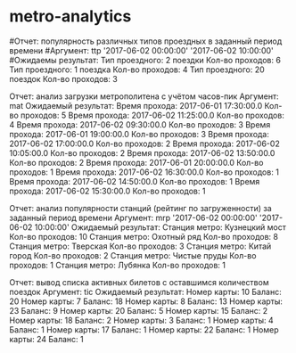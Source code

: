 # metro-analytics




#Отчет: популярность различных типов проездных в заданный период времени
#Аргумент: ttp '2017-06-02 00:00:00' '2017-06-02 10:00:00'
#Ожидаемы результат: 
Тип проездного: 2 поездки     Кол-во проходов: 6
Тип проездного: 1 поездка     Кол-во проходов: 4
Тип проездного: 20 поездок    Кол-во проходов: 3




Отчет: анализ загрузки метрополитена с учётом часов-пик
Аргумент: mat
Ожидаемый результат:
Время прохода: 2017-06-01 17:30:00.0   Кол-во проходов: 5
Время прохода: 2017-06-02 11:25:00.0   Кол-во проходов: 4
Время прохода: 2017-06-02 09:30:00.0   Кол-во проходов: 3
Время прохода: 2017-06-01 19:00:00.0   Кол-во проходов: 3
Время прохода: 2017-06-02 17:00:00.0   Кол-во проходов: 2
Время прохода: 2017-06-02 10:05:00.0   Кол-во проходов: 2
Время прохода: 2017-06-02 13:50:00.0   Кол-во проходов: 2
Время прохода: 2017-06-01 20:00:00.0   Кол-во проходов: 1
Время прохода: 2017-06-02 16:30:00.0   Кол-во проходов: 1
Время прохода: 2017-06-02 14:50:00.0   Кол-во проходов: 1
Время прохода: 2017-06-02 15:30:00.0   Кол-во проходов: 1





Отчет: анализ популярности станций (рейтинг по загруженности) за заданный период времени
Аргумент: mrp '2017-06-02 00:00:00' '2017-06-02 10:00:00'
Ожидаемый результат:
Станция метро: Кузнецкий мост 	Кол-во проходов: 10
Станция метро: Охотный ряд 		Кол-во проходов: 8
Станция метро: Тверская 		Кол-во проходов: 3
Станция метро: Китай город 		Кол-во проходов: 2
Станция метро: Чистые пруды 	Кол-во проходов: 1
Станция метро: Лубянка 			Кол-во проходов: 1





Отчет: вывод списка активных билетов с оставшимся количеством поездок
Аргумент: tic
Ожидаемый результат:
Номер карты: 10    Баланс: 20
Номер карты: 7     Баланс: 18
Номер карты: 8     Баланс: 13
Номер карты: 23    Баланс: 9
Номер карты: 20    Баланс: 5
Номер карты: 15    Баланс: 2
Номер карты: 18    Баланс: 2
Номер карты: 3     Баланс: 1
Номер карты: 4     Баланс: 1
Номер карты: 17    Баланс: 1
Номер карты: 22    Баланс: 1
Номер карты: 24    Баланс: 1
